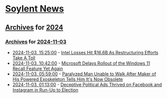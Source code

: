 # [Soylent News](../../../README.md)

## [Archives](../../index.md) for [2024](../index.md)

### [Archives](../../index.md) for [2024-11-03](index.md)

* [2024-11-03, 15:25:00](https://soylentnews.org/article.pl?sid=24/11/01/1657248&from=rss) - [Intel Losses Hit $16.6B As Restructuring Efforts Take A Toll](https://soylentnews.org/article.pl?sid=24/11/01/1657248&from=rss)
* [2024-11-03, 10:42:00](https://soylentnews.org/article.pl?sid=24/11/01/1653218&from=rss) - [Microsoft Delays Rollout of the Windows 11 Recall Feature Yet Again](https://soylentnews.org/article.pl?sid=24/11/01/1653218&from=rss)
* [2024-11-03, 05:59:00](https://soylentnews.org/article.pl?sid=24/11/01/1650217&from=rss) - [Paralyzed Man Unable to Walk After Maker of His Powered Exoskeleton Tells Him It's Now Obsolete](https://soylentnews.org/article.pl?sid=24/11/01/1650217&from=rss)
* [2024-11-03, 01:13:00](https://soylentnews.org/politics/article.pl?sid=24/11/01/1647221&from=rss) - [Deceptive Political Ads Thrived on Facebook and Instagram in Run-Up to Election ](https://soylentnews.org/politics/article.pl?sid=24/11/01/1647221&from=rss)
